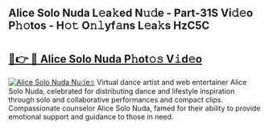 ## Alice Solo Nuda L𝚎a𝚔ed N𝚞𝚍e - Part-31S Vi𝚍𝚎o P𝚑𝚘tos - H𝚘𝚝 O𝚗𝚕yf𝚊ns L𝚎a𝚔s HzC5C

# <h2><a href="http://kf2o21.oniu.top/?m=Alice+Solo+Nuda">🔗👉 🔴 Alice Solo Nuda P𝚑ot𝚘𝚜 V𝚒d𝚎o</a></h2>

[![Alice Solo Nuda Nu𝚍e𝚜](https://i.imgur.com/0qMVB7G.gif)](http://kf2o21.oniu.top/?m=Alice+Solo+Nuda)
Virtual dance artist and web entertainer Alice Solo Nuda, celebrated for distributing dance and lifestyle inspiration through solo and collaborative performances and compact clips. Compassionate counselor Alice Solo Nuda, famed for their ability to provide emotional support and guidance to those in need.  
